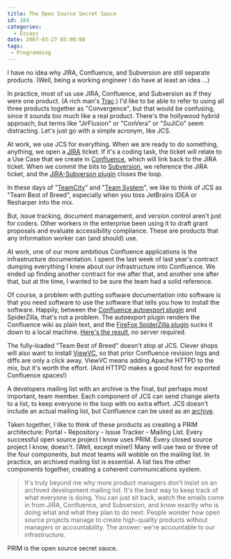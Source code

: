 ```yaml
---
title: The Open Source Secret Sauce
id: 184
categories:
  - Essays
date: 2007-03-27 05:00:00
tags:
 - Programming
---
```


I have no idea why JIRA, Confluence, and Subversion are still separate products. (Well, being a working engineer I do have at least an idea ...)

In practice, most of us use JIRA, Confluence, and Subversion as if they were one product. (A rich man's [Trac](http://trac.edgewall.org/).) I'd like to be able to refer to using all three products together as "Convergence", but that would be confusing, since it sounds too much like a real product. There's the hollywood hybrid approach, but terms like "JirFlusion" or "ConVera" or "SuJiCo" seem distracting. Let's just go with a simple acronym, like JCS.

At work, we use JCS for everything. When we are ready to do something, anything, we open a [JIRA](http://www.atlassian.com/software/jira/) ticket. If it's a coding task, the ticket will relate to a Use Case that we create in [Confluence](http://www.atlassian.com/software/confluence/), which will link back to the JIRA ticket. When we commit the bits to [Subversion](http://www.atlassian.com/software/confluence/), we reference the JIRA ticket, and the [JIRA-Subverson plugin](http://confluence.atlassian.com/display/JIRAEXT/JIRA+Subversion+plugin) closes the loop.

In these days of "[TeamCity](http://www.jetbrains.com/teamcity/)" and "[Team System](http://msdn2.microsoft.com/en-us/teamsystem/default.aspx)", we like to think of JCS as "Team Best of Breed", especially when you toss JetBrains IDEA or Resharper into the mix.

But, issue tracking, document management, and version control aren't just for coders. Other workers in the enterprise been using it to draft grant proposals and evaluate accessibility compliance. These are products that any information worker can (and should) use.

At work, one of our more ambitious Confluence applications is the infrastructure documentation. I spent the last week of last year's contract dumping everything I knew about our infrastructure into Confluence. We ended up finding another contract for me after that, and another one after that, but at the time, I wanted to be sure the team had a solid reference.

Of course, a problem with putting software documentation into software is that you need software to use the software that tells you how to install the software. Happily, between the [Confluence autoexport plugin](http://confluence.atlassian.com/display/CONFEXT/AutoExport+for+Confluence) and SpiderZilla, that's not a problem. The autoexport plugin renders the Confluence wiki as plain text, and the [FireFox SpiderZilla plugin](https://addons.mozilla.org/firefox/1616/) sucks it down to a local machine. [Here's the result](http://husted.com/archive/WQD-INF/), no server required.

The fully-loaded "Team Best of Breed" doesn't stop at JCS. Clever shops will also want to install [ViewVC](http://viewvc.tigris.org/), so that prior Confluence revision logs and diffs are only a click away. ViewVC means adding Apache HTTPD to the mix, but it's worth the effort. (And HTTPD makes a good host for exported Confluence spaces!)

A developers mailing list with an archive is the final, but perhaps most important, team member. Each component of JCS can send change alerts to a list, to keep everyone in the loop with no extra effort. JCS doesn't include an actual mailing list, but Confluence can be used as an [archive](http://www.blogger.com/post-create.g?blogID=5208774).

Taken together, I like to think of these products as creating a PRIM architecture: Portal - Repository - Issue Tracker - Mailing List. Every successful open source project I know uses PRIM. Every closed source project I know, doesn't. (Well, except mine!) Many will use two or three of the four components, but most teams will wobble on the mailing list. In practice, an archived mailing list is essential. A list ties the other components together, creating a coherent communications system.
> It's truly beyond me why more product managers don't insist on an archived development mailing list. It's the best way to keep track of what everyone is doing. You can just sit back, watch the emails come in from JIRA, Confluence, and Subversion, and know exactly who is doing what and what they plan to do next.
People wonder how open source projects manage to create high-quality products without managers or accountability. The answer: we're accountable to our infrastructure.

PRIM is the open source secret sauce.